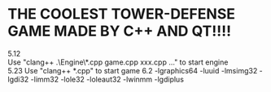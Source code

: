 # THE COOLEST TOWER-DEFENSE GAME MADE BY C++ AND QT!!!!

5.12  
Use "clang++ .\Engine\\*.cpp game.cpp xxx.cpp ..." to start engine  
5.23
Use "clang++ *.cpp" to start game
6.2
-lgraphics64 -luuid -lmsimg32 -lgdi32 -limm32 -lole32 -loleaut32 -lwinmm -lgdiplus